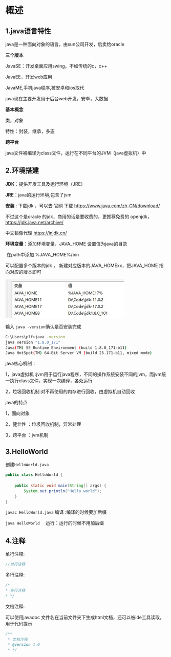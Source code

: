 # 概述

## 1.java语言特性

java是一种面向对象的语言，由sun公司开发，后卖给oracle

**三个版本**

JavaSE：开发桌面应用swing，不如传统的c，c++

JavaEE，开发web应用

JavaME,手机java程序,被安卓和ios取代

java现在主要开发用于后台web开发，安卓，大数据

**基本概念**

类，对象

特性：封装，继承，多态

**跨平台**

java文件被编译为class文件，运行在不同平台的JVM（java虚拟机）中

## 2.环境搭建

**JDK**：提供开发工具及运行环境（JRE）

**JRE**：java的运行环境,包含了jvm

**安装** : 下载jdk ，可以去 官网 下载 https://www.java.com/zh-CN/download/

不过这个是oracle 的jdk，商用的话是要收费的，更推荐免费的 openjdk，https://jdk.java.net/archive/

中文镜像代理  https://injdk.cn/

**环境变量**：添加环境变量，JAVA_HOME 设置值为java的目录

​		在path中添加 %JAVA_HOME%/bin

可以配置多个版本的jdk ， 新建对应版本的JAVA_HOMExx，把JAVA_HOME 指向对应的版本即可

![](img/j1.jpg)

输入 `java -version`确认是否安装完成

```bash
C:\Users\plf>java -version
java version "1.8.0_171"
Java(TM) SE Runtime Environment (build 1.8.0_171-b11)
Java HotSpot(TM) 64-Bit Server VM (build 25.171-b11, mixed mode)
```

java核心机制：

1，java虚拟机 :jvm用于运行java程序，不同的操作系统安装不同的jvm，而jvm统一执行class文件，实现一次编译，各处运行

2，垃圾回收机制:对不再使用的内存进行回收，由虚拟机自动回收

java的特点

1，面向对象

2，健壮性 ：垃圾回收机制，异常处理

3，跨平台 ：jvm机制

## 3.HelloWorld

创建`HelloWorld.java`

```java
public class HelloWorld {

    public static void main(String[] args) {
        System.out.println("Hello world");
    }
}
```

`javac HelloWorld.java` 编译 :编译的时候要加后缀

`java HelloWorld  `         运行：运行的时候不用加后缀

## 4.注释

单行注释:

```java
//单行注释
```

多行注释:

```java
/*
* 多行注释
* */
```

文档注释:

可以使用javadoc 文件名在当前文件夹下生成html文档，还可以被ide工具读取，用于代码提示

```java
/**
 * 文档注释  
 * @version 1.0
 * */
```

